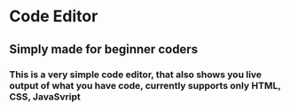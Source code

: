 # Code Editor

## Simply made for beginner coders

### This is a very simple code editor, that also shows you live output of what you have code, currently supports only HTML, CSS, JavaSvript
